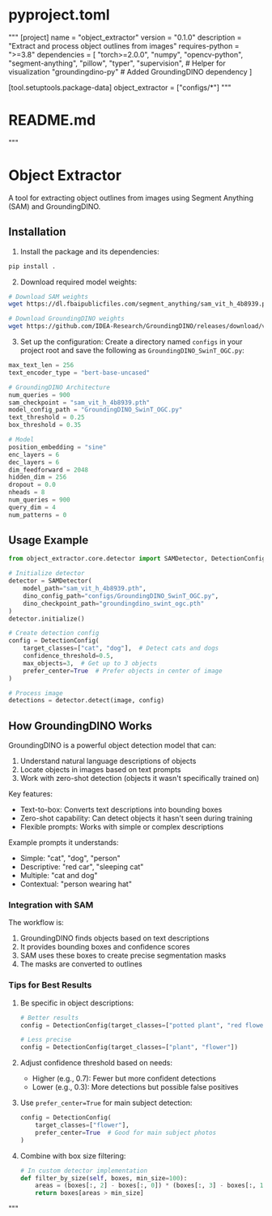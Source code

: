 # pyproject.toml
"""
[project]
name = "object_extractor"
version = "0.1.0"
description = "Extract and process object outlines from images"
requires-python = ">=3.8"
dependencies = [
    "torch>=2.0.0",
    "numpy",
    "opencv-python",
    "segment-anything",
    "pillow",
    "typer",
    "supervision",  # Helper for visualization
    "groundingdino-py"  # Added GroundingDINO dependency
]

[tool.setuptools.package-data]
object_extractor = ["configs/*"]
"""

# README.md
"""
# Object Extractor

A tool for extracting object outlines from images using Segment Anything (SAM) and GroundingDINO.

## Installation

1. Install the package and its dependencies:
```bash
pip install .
```

2. Download required model weights:
```bash
# Download SAM weights
wget https://dl.fbaipublicfiles.com/segment_anything/sam_vit_h_4b8939.pth

# Download GroundingDINO weights
wget https://github.com/IDEA-Research/GroundingDINO/releases/download/v0.1.0-alpha/groundingdino_swint_ogc.pth
```

3. Set up the configuration:
Create a directory named `configs` in your project root and save the following as `GroundingDINO_SwinT_OGC.py`:

```python
max_text_len = 256
text_encoder_type = "bert-base-uncased"

# GroundingDINO Architecture
num_queries = 900
sam_checkpoint = "sam_vit_h_4b8939.pth"
model_config_path = "GroundingDINO_SwinT_OGC.py"
text_threshold = 0.25
box_threshold = 0.35

# Model
position_embedding = "sine"
enc_layers = 6
dec_layers = 6
dim_feedforward = 2048
hidden_dim = 256
dropout = 0.0
nheads = 8
num_queries = 900
query_dim = 4
num_patterns = 0
```

## Usage Example

```python
from object_extractor.core.detector import SAMDetector, DetectionConfig

# Initialize detector
detector = SAMDetector(
    model_path="sam_vit_h_4b8939.pth",
    dino_config_path="configs/GroundingDINO_SwinT_OGC.py",
    dino_checkpoint_path="groundingdino_swint_ogc.pth"
)
detector.initialize()

# Create detection config
config = DetectionConfig(
    target_classes=["cat", "dog"],  # Detect cats and dogs
    confidence_threshold=0.5,
    max_objects=3,  # Get up to 3 objects
    prefer_center=True  # Prefer objects in center of image
)

# Process image
detections = detector.detect(image, config)
```

## How GroundingDINO Works

GroundingDINO is a powerful object detection model that can:

1. Understand natural language descriptions of objects
2. Locate objects in images based on text prompts
3. Work with zero-shot detection (objects it wasn't specifically trained on)

Key features:
- Text-to-box: Converts text descriptions into bounding boxes
- Zero-shot capability: Can detect objects it hasn't seen during training
- Flexible prompts: Works with simple or complex descriptions

Example prompts it understands:
- Simple: "cat", "dog", "person"
- Descriptive: "red car", "sleeping cat"
- Multiple: "cat and dog"
- Contextual: "person wearing hat"

### Integration with SAM

The workflow is:
1. GroundingDINO finds objects based on text descriptions
2. It provides bounding boxes and confidence scores
3. SAM uses these boxes to create precise segmentation masks
4. The masks are converted to outlines

### Tips for Best Results

1. Be specific in object descriptions:
   ```python
   # Better results
   config = DetectionConfig(target_classes=["potted plant", "red flower"])
   
   # Less precise
   config = DetectionConfig(target_classes=["plant", "flower"])
   ```

2. Adjust confidence threshold based on needs:
   - Higher (e.g., 0.7): Fewer but more confident detections
   - Lower (e.g., 0.3): More detections but possible false positives

3. Use `prefer_center=True` for main subject detection:
   ```python
   config = DetectionConfig(
       target_classes=["flower"],
       prefer_center=True  # Good for main subject photos
   )
   ```

4. Combine with box size filtering:
   ```python
   # In custom detector implementation
   def filter_by_size(self, boxes, min_size=100):
       areas = (boxes[:, 2] - boxes[:, 0]) * (boxes[:, 3] - boxes[:, 1])
       return boxes[areas > min_size]
   ```
"""